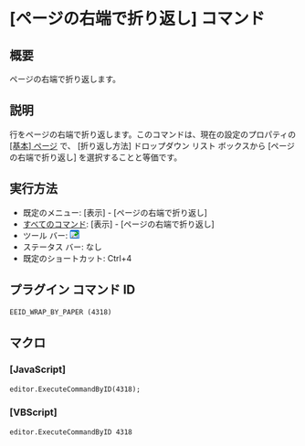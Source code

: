 # \[ページの右端で折り返し\] コマンド

## 概要

ページの右端で折り返します。

## 説明

行をページの右端で折り返します。このコマンドは、現在の設定のプロパティの [\[基本\] ページ](../../dlg/properties/general/index) で、 \[折り返し方法\] ドロップダウン リスト ボックスから \[ページの右端で折り返し\] を選択することと等価です。

## 実行方法

- 既定のメニュー: \[表示\] \- \[ページの右端で折り返し\]
- [すべてのコマンド](../../glossary/allcommands): \[表示\] \- \[ページの右端で折り返し\]
- ツール バー: ![](../../images/wrapbypage.gif)
- ステータス バー: なし
- 既定のショートカット: Ctrl+4

## プラグイン コマンド ID

```
EEID_WRAP_BY_PAPER (4318)
```

## マクロ

### \[JavaScript\]

```
editor.ExecuteCommandByID(4318);
```

### \[VBScript\]

```
editor.ExecuteCommandByID 4318
```
